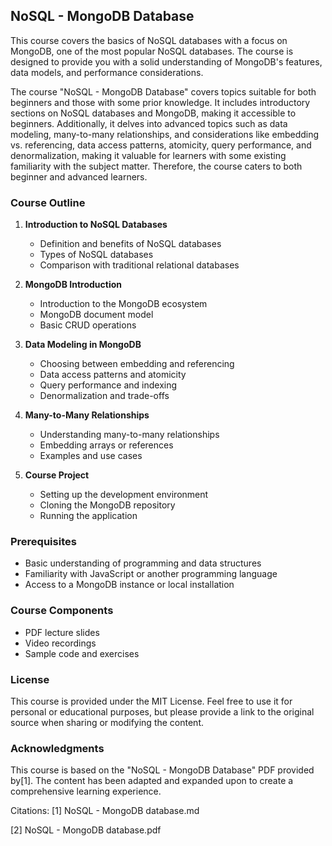 ## NoSQL - MongoDB Database

This course covers the basics of NoSQL databases with a focus on MongoDB, one of the most popular NoSQL databases. The course is designed to provide you with a solid understanding of MongoDB's features, data models, and performance considerations.

The course "NoSQL - MongoDB Database" covers topics suitable for both beginners and those with some prior knowledge. It includes introductory sections on NoSQL databases and MongoDB, making it accessible to beginners. Additionally, it delves into advanced topics such as data modeling, many-to-many relationships, and considerations like embedding vs. referencing, data access patterns, atomicity, query performance, and denormalization, making it valuable for learners with some existing familiarity with the subject matter. Therefore, the course caters to both beginner and advanced learners.

### Course Outline

1. **Introduction to NoSQL Databases**
   - Definition and benefits of NoSQL databases
   - Types of NoSQL databases
   - Comparison with traditional relational databases

2. **MongoDB Introduction**
   - Introduction to the MongoDB ecosystem
   - MongoDB document model
   - Basic CRUD operations

3. **Data Modeling in MongoDB**
   - Choosing between embedding and referencing
   - Data access patterns and atomicity
   - Query performance and indexing
   - Denormalization and trade-offs

4. **Many-to-Many Relationships**
   - Understanding many-to-many relationships
   - Embedding arrays or references
   - Examples and use cases

5. **Course Project**
   - Setting up the development environment
   - Cloning the MongoDB repository
   - Running the application

### Prerequisites

- Basic understanding of programming and data structures
- Familiarity with JavaScript or another programming language
- Access to a MongoDB instance or local installation

### Course Components

- PDF lecture slides
- Video recordings
- Sample code and exercises

### License

This course is provided under the MIT License. Feel free to use it for personal or educational purposes, but please provide a link to the original source when sharing or modifying the content.

### Acknowledgments

This course is based on the "NoSQL - MongoDB Database" PDF provided by[1]. The content has been adapted and expanded upon to create a comprehensive learning experience.

Citations:
[1] NoSQL - MongoDB database.md

[2] NoSQL - MongoDB database.pdf


